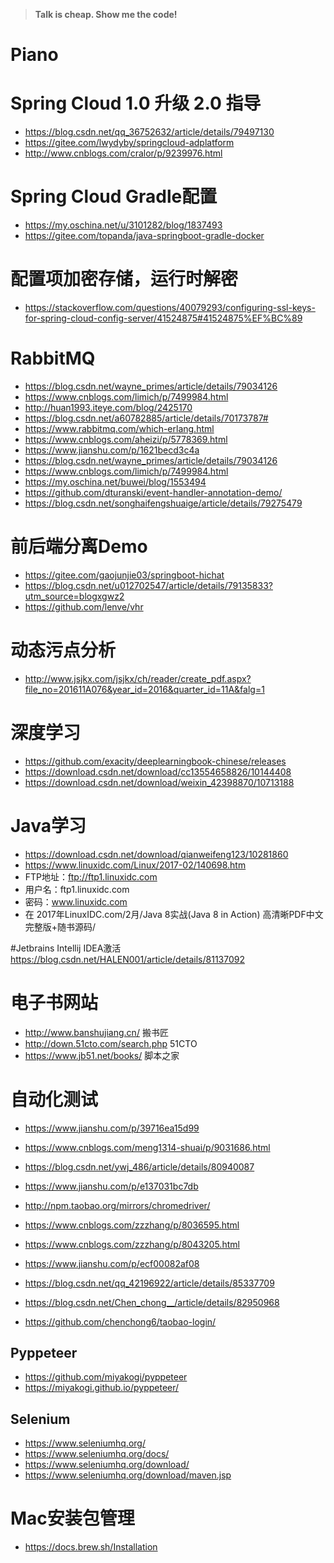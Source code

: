 > **Talk is cheap. Show me the code!**

# Piano

# Spring Cloud 1.0 升级 2.0 指导
- https://blog.csdn.net/qq_36752632/article/details/79497130
- https://gitee.com/lwydyby/springcloud-adplatform
- http://www.cnblogs.com/cralor/p/9239976.html

# Spring Cloud Gradle配置
- https://my.oschina.net/u/3101282/blog/1837493
- https://gitee.com/topanda/java-springboot-gradle-docker


# 配置项加密存储，运行时解密
- https://stackoverflow.com/questions/40079293/configuring-ssl-keys-for-spring-cloud-config-server/41524875#41524875%EF%BC%89


# RabbitMQ
- https://blog.csdn.net/wayne_primes/article/details/79034126
- https://www.cnblogs.com/limich/p/7499984.html
- http://huan1993.iteye.com/blog/2425170
- https://blog.csdn.net/a60782885/article/details/70173787#
- https://www.rabbitmq.com/which-erlang.html
- https://www.cnblogs.com/aheizi/p/5778369.html
- https://www.jianshu.com/p/1621becd3c4a
- https://blog.csdn.net/wayne_primes/article/details/79034126
- https://www.cnblogs.com/limich/p/7499984.html
- https://my.oschina.net/buwei/blog/1553494
- https://github.com/dturanski/event-handler-annotation-demo/
- https://blog.csdn.net/songhaifengshuaige/article/details/79275479


# 前后端分离Demo
- https://gitee.com/gaojunjie03/springboot-hichat
- https://blog.csdn.net/u012702547/article/details/79135833?utm_source=blogxgwz2
- https://github.com/lenve/vhr


# 动态污点分析
- http://www.jsjkx.com/jsjkx/ch/reader/create_pdf.aspx?file_no=201611A076&year_id=2016&quarter_id=11A&falg=1


# 深度学习
- https://github.com/exacity/deeplearningbook-chinese/releases
- https://download.csdn.net/download/cc13554658826/10144408
- https://download.csdn.net/download/weixin_42398870/10713188


# Java学习
- https://download.csdn.net/download/qianweifeng123/10281860
- https://www.linuxidc.com/Linux/2017-02/140698.htm
-   FTP地址：ftp://ftp1.linuxidc.com
-   用户名：ftp1.linuxidc.com
-   密码：www.linuxidc.com
-   在 2017年LinuxIDC.com/2月/Java 8实战(Java 8 in Action) 高清晰PDF中文完整版+随书源码/


#Jetbrains Intellij IDEA激活
https://blog.csdn.net/HALEN001/article/details/81137092

# 电子书网站
- http://www.banshujiang.cn/ 搬书匠
- http://down.51cto.com/search.php 51CTO
- https://www.jb51.net/books/ 脚本之家

# 自动化测试
- https://www.jianshu.com/p/39716ea15d99
- https://www.cnblogs.com/meng1314-shuai/p/9031686.html
- https://blog.csdn.net/ywj_486/article/details/80940087
- https://www.jianshu.com/p/e137031bc7db
- http://npm.taobao.org/mirrors/chromedriver/
- https://www.cnblogs.com/zzzhang/p/8036595.html
- https://www.cnblogs.com/zzzhang/p/8043205.html

- https://www.jianshu.com/p/ecf00082af08

- https://blog.csdn.net/qq_42196922/article/details/85337709
- https://blog.csdn.net/Chen_chong__/article/details/82950968
- https://github.com/chenchong6/taobao-login/

## Pyppeteer
- https://github.com/miyakogi/pyppeteer
- https://miyakogi.github.io/pyppeteer/

## Selenium
- https://www.seleniumhq.org/
- https://www.seleniumhq.org/docs/
- https://www.seleniumhq.org/download/
- https://www.seleniumhq.org/download/maven.jsp

# Mac安装包管理
- https://docs.brew.sh/Installation
